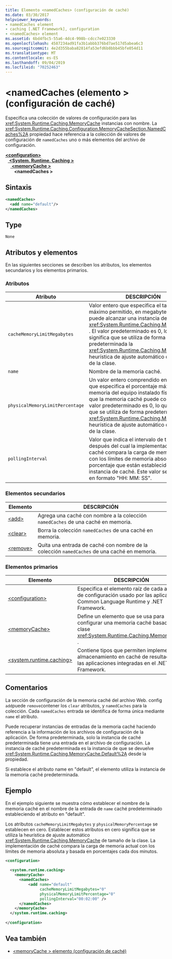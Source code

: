 ```yaml
---
title: Elemento <namedCaches> (configuración de caché)
ms.date: 03/30/2017
helpviewer_keywords:
- namedCaches element
- caching [.NET Framework], configuration
- <namedCaches> element
ms.assetid: 6bd4fbc5-55a6-4dc4-998b-cdcc7e023330
ms.openlocfilehash: 4587234ad91fa3b1abbb376bd7ae517d5abea6c3
ms.sourcegitcommit: 4e2d355baba82814fa53efd6b8bbb45bfe054d11
ms.translationtype: MT
ms.contentlocale: es-ES
ms.lasthandoff: 09/04/2019
ms.locfileid: "70252463"
---
```

# <a name="namedcaches-element-cache-settings"></a>\<namedCaches (elemento > (configuración de caché)
Especifica una colección de valores de configuración para las <xref:System.Runtime.Caching.MemoryCache> instancias con nombre. La <xref:System.Runtime.Caching.Configuration.MemoryCacheSection.NamedCaches%2A> propiedad hace referencia a la colección de valores de configuración de `namedCaches` uno o más elementos del archivo de configuración.  
  
[ **\<configuration>** ](../configuration-element.md)\
&nbsp;&nbsp;[ **\<System. Runtime. Caching >** ](system-runtime-caching-element-cache-settings.md)\
&nbsp;&nbsp;&nbsp;&nbsp;[ **\<memoryCache >** ](memorycache-element-cache-settings.md)\
&nbsp;&nbsp;&nbsp;&nbsp;&nbsp;&nbsp; **\<namedCaches >**  
  
## <a name="syntax"></a>Sintaxis  
  
```xml  
<namedCaches>  
  <add name="default"/>   
</namedCaches>  
```  
  
## <a name="type"></a>Type  
 `None`  
  
## <a name="attributes-and-elements"></a>Atributos y elementos  
 En las siguientes secciones se describen los atributos, los elementos secundarios y los elementos primarios.  
  
### <a name="attributes"></a>Atributos  
  
|Atributo|DESCRIPCIÓN|  
|---------------|-----------------|  
|`cacheMemoryLimitMegabytes`|Valor entero que especifica el tamaño máximo permitido, en megabytes, que puede alcanzar una instancia de un <xref:System.Runtime.Caching.MemoryCache> . El valor predeterminado es 0, lo que significa que se utiliza de forma predeterminada la <xref:System.Runtime.Caching.MemoryCache> heurística de ajuste automático de tamaño de la clase.|  
|`name`|Nombre de la memoria caché.|  
|`physicalMemoryLimitPercentage`|Un valor entero comprendido entre 0 y 100 que especifica el porcentaje máximo de memoria del equipo instalado físicamente que la memoria caché puede consumir. El valor predeterminado es 0, lo que significa que se utiliza de forma predeterminada la <xref:System.Runtime.Caching.MemoryCache> heurística de ajuste automático de tamaño de la clase.|  
|`pollingInterval`|Valor que indica el intervalo de tiempo después del cual la implementación de caché compara la carga de memoria actual con los límites de memoria absoluto y de porcentaje que están establecidos para la instancia de caché. Este valor se especifica en formato "HH: MM: SS".|  
  
### <a name="child-elements"></a>Elementos secundarios  
  
|Elemento|DESCRIPCIÓN|  
|-------------|-----------------|  
|[\<add>](add-element-for-namedcaches.md)|Agrega una caché con nombre a la colección `namedCaches` de una caché en memoria.|  
|[\<clear>](clear-element-for-namedcaches.md)|Borra la colección `namedCaches` de una caché en memoria.|  
|[\<remove>](remove-element-for-namedcaches.md)|Quita una entrada de caché con nombre de la colección `namedCaches` de una caché en memoria.|  
  
### <a name="parent-elements"></a>Elementos primarios  
  
|Elemento|DESCRIPCIÓN|  
|-------------|-----------------|  
|[\<configuration>](../configuration-element.md)|Especifica el elemento raíz de cada archivo de configuración usado por las aplicaciones Common Language Runtime y .NET Framework.|  
|[\<memoryCache>](memorycache-element-cache-settings.md)|Define un elemento que se usa para configurar una memoria caché basada en la clase <xref:System.Runtime.Caching.MemoryCache> .|  
|[\<system.runtime.caching>](system-runtime-caching-element-cache-settings.md)|Contiene tipos que permiten implementar el almacenamiento en caché de resultados en las aplicaciones integradas en el .NET Framework.|  
  
## <a name="remarks"></a>Comentarios  
 La sección de configuración de la memoria caché del archivo Web. config `add`puede `remove`contener los `clear` atributos, y `namedCaches` para la colección. Cada `namedCaches` entrada se identifica de forma única mediante `name` el atributo.  
  
 Puede recuperar instancias de entradas de la memoria caché haciendo referencia a la información de los archivos de configuración de la aplicación. De forma predeterminada, solo la instancia de caché predeterminada tiene una entrada en el archivo de configuración. La instancia de caché predeterminada es la instancia de que se devuelve <xref:System.Runtime.Caching.MemoryCache.Default%2A> desde la propiedad.  
  
 Si establece el atributo name en "default", el elemento utiliza la instancia de la memoria caché predeterminada.  
  
## <a name="example"></a>Ejemplo  
 En el ejemplo siguiente se muestra cómo establecer el nombre de la memoria caché en el nombre de la entrada de `name` caché predeterminado estableciendo el atributo en "default".  
  
 Los atributos `cacheMemoryLimitMegabytes` y `physicalMemoryPercentage` se establecen en cero. Establecer estos atributos en cero significa que se utiliza la heurística de ajuste automático <xref:System.Runtime.Caching.MemoryCache> de tamaño de la clase. La implementación de caché compara la carga de memoria actual con los límites de memoria absoluta y basada en porcentajes cada dos minutos.  
  
```xml  
<configuration>  
  
  <system.runtime.caching>  
    <memoryCache>  
      <namedCaches>  
          <add name="default"   
               cacheMemoryLimitMegabytes="0"   
               physicalMemoryLimitPercentage="0"  
               pollingInterval="00:02:00" />  
      </namedCaches>  
    </memoryCache>  
  </system.runtime.caching>  
  
</configuration>  
```  
  
## <a name="see-also"></a>Vea también

- [\<memoryCache > elemento (configuración de caché)](memorycache-element-cache-settings.md)

